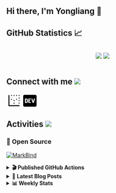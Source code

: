 ## Hi there, I'm Yongliang 👋 

## GitHub Statistics :chart_with_upwards_trend:
<div align="center">
<div style="display: flex; align-items: center; justify-content: center;">

[![](https://github-readme-stats.vercel.app/api?username=tlylt&show_icons=true&theme=tokyonight&hide_border=true&locale=en)](https://github.com/tlylt)
[![](https://github-readme-streak-stats.herokuapp.com/?user=tlylt&theme=tokyonight&hide_border=true)](https://github.com/tlylt)
</div>
</div>

## Connect with me <img src="https://media.giphy.com/media/2wh5K5yE3ulp3xgYcG/giphy-downsized.gif" width="30">

<a href="https://www.yongliangliu.com/" target="_blank"><img align="center" src="static/site-icon.png" alt="yongliangliu.com" height="40" width="40" /></a>
<a href="https://dev.to/tlylt" target="_blank"><img align="center" src="static/dev-badge.svg" alt="dev.to/tlylt" height="35" width="35" /></a>

## Activities <img src="https://media.giphy.com/media/WUlplcMpOCEmTGBtBW/giphy.gif" width="30">

### 🔭 Open Source

[![MarkBind](https://github-readme-stats.vercel.app/api/pin/?username=markbind&repo=markbind)](https://github.com/MarkBind/markbind)

<details>
<summary> <b>🎬 Published GitHub Actions </b> </summary>

[![install-graphviz](https://github-readme-stats.vercel.app/api/pin/?username=tlylt&repo=install-graphviz)](https://github.com/tlylt/install-graphviz)

[![reposense-action](https://github-readme-stats.vercel.app/api/pin/?username=tlylt&repo=reposense-action)](https://github.com/tlylt/reposense-action)

[![markbin-action](https://github-readme-stats.vercel.app/api/pin/?username=markbind&repo=markbind-action)](https://github.com/MarkBind/markbind-action)

</details>

<details>
<summary> <b>📕 Latest Blog Posts</b> </summary>

<!-- BLOG-POST-LIST:START -->
- [Open Source Software &lpar;OSS&rpar; Developer Journey](https://www.yongliangliu.com/blog/oss-dev-logs/)
- [Crossing abstraction barrier between parent and child class](https://www.yongliangliu.com/blog/cross-abstraction-barrier-between-parent-child/)
- [Intermediate GitHub CI Workflow Walk Through](https://www.yongliangliu.com/blog/intermediate-github-ci-workflow-walk-through/)
- [RooFind](https://www.yongliangliu.com/blog/roofind/)
- [Prove that the problem of determining whether a graph is connected is evasive](https://www.yongliangliu.com/blog/prove-graph-check-connected-evasive/)
<!-- BLOG-POST-LIST:END -->

</details>

<details>
<summary> <b>📊 Weekly Stats</b> </summary>

<!--START_SECTION:waka-->
![Code Time](http://img.shields.io/badge/Code%20Time-499%20hrs-blue)

**🐱 My GitHub Data** 

> 🏆 3,979 Contributions in the Year 2022
 > 
> 📦 299.2 kB Used in GitHub's Storage 
 > 
> 🚫 Not Opted to Hire
 > 
> 📜 123 Public Repositories 
 > 
> 🔑 24 Private Repositories  
 > 
**I'm an Early 🐤** 

```text
🌞 Morning    322 commits    ██████░░░░░░░░░░░░░░░░░░░   26.05% 
🌆 Daytime    348 commits    ███████░░░░░░░░░░░░░░░░░░   28.16% 
🌃 Evening    465 commits    █████████░░░░░░░░░░░░░░░░   37.62% 
🌙 Night      101 commits    ██░░░░░░░░░░░░░░░░░░░░░░░   8.17%

```
📅 **I'm Most Productive on Friday** 

```text
Monday       183 commits    ███░░░░░░░░░░░░░░░░░░░░░░   14.81% 
Tuesday      108 commits    ██░░░░░░░░░░░░░░░░░░░░░░░   8.74% 
Wednesday    193 commits    ████░░░░░░░░░░░░░░░░░░░░░   15.61% 
Thursday     179 commits    ███░░░░░░░░░░░░░░░░░░░░░░   14.48% 
Friday       235 commits    ████░░░░░░░░░░░░░░░░░░░░░   19.01% 
Saturday     171 commits    ███░░░░░░░░░░░░░░░░░░░░░░   13.83% 
Sunday       167 commits    ███░░░░░░░░░░░░░░░░░░░░░░   13.51%

```


📊 **This Week I Spent My Time On** 

```text
⌚︎ Time Zone: Asia/Singapore

💬 Programming Languages: 
JavaScript               3 hrs 54 mins       ████████░░░░░░░░░░░░░░░░░   33.01% 
Markdown                 2 hrs 50 mins       ██████░░░░░░░░░░░░░░░░░░░   24.0% 
YAML                     1 hr 47 mins        ███░░░░░░░░░░░░░░░░░░░░░░   15.12% 
Nginx configuration file 58 mins             ██░░░░░░░░░░░░░░░░░░░░░░░   8.17% 
HTML                     53 mins             ██░░░░░░░░░░░░░░░░░░░░░░░   7.59%

```


 Last Updated on 27/09/2022 00:54:17 UTC
<!--END_SECTION:waka-->

</details>
